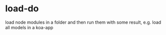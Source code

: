 # load-do
load node modules in a folder and  then run them with some result, e.g. load all models in a koa-app
